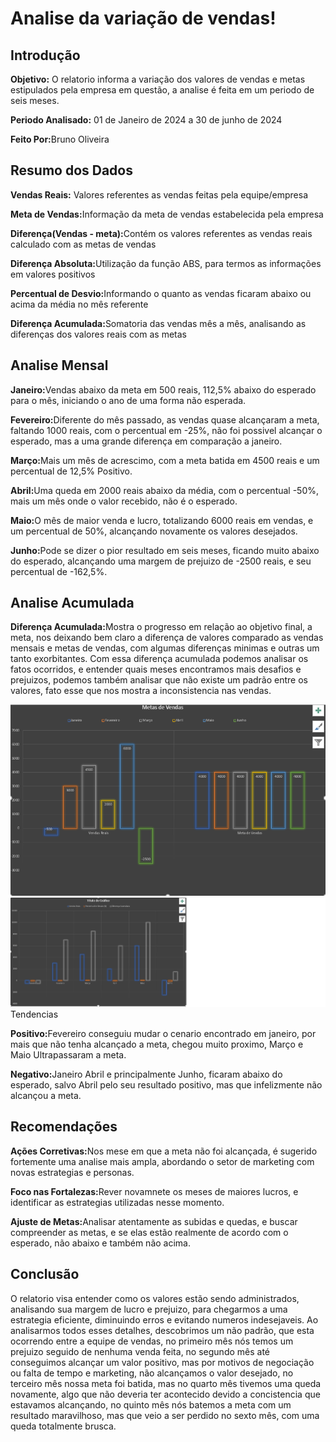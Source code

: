 <h1>Analise da variação de vendas!</h1>

<h2>Introdução</h2>

<p><strong>Objetivo:</strong> O relatorio informa a variação dos valores de vendas e metas estipulados pela empresa em questão, a analise é feita em um periodo de seis meses. </p>
<p><strong>Periodo Analisado:</strong> 01 de Janeiro de 2024 a 30 de junho de 2024 </p>
<p><strong>Feito Por:</strong>Bruno Oliveira</p>

<h2>Resumo dos Dados</h2>
<p><strong>Vendas Reais:</strong> Valores referentes as vendas feitas pela equipe/empresa</p>
<p><strong>Meta de Vendas:</strong>Informação da meta de vendas estabelecida pela empresa</p>
<p><strong>Diferença(Vendas - meta):</strong>Contém os valores referentes as vendas reais calculado com as metas de vendas</p>
<p><strong>Diferença Absoluta:</strong>Utilização da função ABS, para termos as informações em valores positivos</p>
<p><strong>Percentual de Desvio:</strong>Informando o quanto as vendas ficaram abaixo ou acima da média no mês referente</p>
<p><strong>Diferença Acumulada:</strong>Somatoria das vendas mês a mês, analisando as diferenças dos valores reais com as metas </p>

<h2>Analise Mensal</h2>
<p><strong>Janeiro:</strong>Vendas abaixo da meta em 500 reais, 112,5% abaixo do esperado para o mês, iniciando o ano de uma forma não esperada.</p>
<p><strong>Fevereiro:</strong>Diferente do mês passado, as vendas quase alcançaram a meta, faltando 1000 reais, com o percentual em -25%, não foi possivel alcançar o esperado, mas a uma grande diferença em comparação a janeiro.</p>
<p><strong>Março:</strong>Mais um mês de acrescimo, com a meta batida em 4500 reais e um percentual de 12,5% Positivo.</p>
<p><strong>Abril:</strong>Uma queda em 2000 reais abaixo da média, com o percentual -50%, mais um mês onde o valor recebido, não é o esperado.</p>
<p><strong>Maio:</strong>O mês de maior venda e lucro, totalizando 6000 reais em vendas, e um percentual de 50%, alcançando novamente os valores desejados.</p>
<p><strong>Junho:</strong>Pode se dizer o pior resultado em seis meses, ficando muito abaixo do esperado, alcançando uma margem de prejuizo de -2500 reais, e seu percentual de -162,5%.</p>

<h2>Analise Acumulada</h2>
<p><strong>Diferença Acumulada:</strong>Mostra o progresso em relação ao objetivo final, a meta, nos deixando bem claro a diferença de valores
comparado as vendas mensais e metas de vendas, com algumas diferenças minimas e outras um tanto exorbitantes. Com essa diferença acumulada podemos analisar os fatos ocorridos, e entender quais meses encontramos mais desafios e prejuizos, podemos também analisar que não existe um padrão entre os valores, fato esse que nos mostra a inconsistencia nas vendas. </p>

<img src="Grafico metas.png">
<img src="grafico diferenca.png"

<h2>Tendencias</h2>
<p><strong>Positivo:</strong>Fevereiro conseguiu mudar o cenario encontrado em janeiro, por mais que não tenha alcançado a meta, chegou muito proximo, Março e Maio Ultrapassaram a meta.</p>
<p><strong>Negativo:</strong>Janeiro Abril e principalmente Junho, ficaram abaixo do esperado, salvo Abril pelo seu resultado positivo, mas que infelizmente não alcançou a meta.</p>

<h2>Recomendações</h2>
<p><strong>Ações Corretivas:</strong>Nos mese em que a meta não foi alcançada, é sugerido fortemente uma analise mais ampla, abordando o setor de marketing com novas estrategias e personas.</p>
<p><strong>Foco nas Fortalezas:</strong>Rever novamnete os meses de maiores lucros, e identificar as estrategias utilizadas nesse momento.</p>
<p><strong>Ajuste de Metas:</strong>Analisar atentamente as subidas e quedas, e buscar compreender as metas, e se elas estão realmente de acordo com o esperado, não abaixo e também não acima.</p>

<h2>Conclusão</h2>
<p>O relatorio visa entender como os valores estão sendo administrados, analisando sua margem de lucro e prejuizo, para chegarmos a uma estrategia eficiente, diminuindo erros e evitando numeros indesejaveis. Ao analisarmos todos esses detalhes, descobrimos um não padrão, que esta ocorrendo entre a equipe de vendas, no primeiro mês nós temos um prejuizo seguido de nenhuma venda feita, no segundo mês até conseguimos alcançar um valor positivo, mas por motivos de negociação ou falta de tempo e marketing, não alcançamos o valor desejado, no terceiro mês nossa meta foi batida, mas no quarto mês tivemos uma queda novamente, algo que não deveria ter acontecido devido a concistencia que estavamos alcançando, no quinto mês nós batemos a meta com um resultado maravilhoso, mas que veio a ser perdido no sexto mês, com uma queda totalmente brusca.</p>
